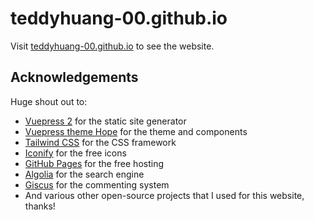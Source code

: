 # teddyhuang-00.github.io

Visit [teddyhuang-00.github.io](https://teddyhuang-00.github.io) to see the website.

## Acknowledgements

Huge shout out to:
- [Vuepress 2](https://v2.vuepress.vuejs.org/) for the static site generator
- [Vuepress theme Hope](https://theme-hope.vuejs.press/) for the theme and components
- [Tailwind CSS](https://tailwindcss.com/) for the CSS framework
- [Iconify](https://iconify.design/) for the free icons
- [GitHub Pages](https://pages.github.com/) for the free hosting
- [Algolia](https://www.algolia.com/) for the search engine
- [Giscus](https://giscus.app/) for the commenting system
- And various other open-source projects that I used for this website, thanks!
